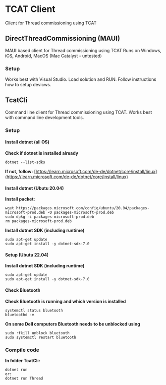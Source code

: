 # TCAT Client

Client for Thread commissioning using TCAT

## DirectThreadCommissioning (MAUI)

MAUI based client for Thread commissioning using TCAT
Runs on Windows, iOS, Android, MacOS (Mac Catalyst - untested)

### Setup

Works best with Visual Studio.
Load solution and RUN. Follow instructions how to setup devicws.


## TcatCli

Command line client for Thread commissioning using TCAT.
Works best with command line development tools.

### Setup

#### Install dotnet (all OS)

**Check if dotnet is installed already**

```
dotnet --list-sdks
```

**If not, follow:**
[https://learn.microsoft.com/de-de/dotnet/core/install/linux](https://learn.microsoft.com/de-de/dotnet/core/install/linux)

#### Install dotnet (Ubutu 20.04)

**Install packet:**

```
wget https://packages.microsoft.com/config/ubuntu/20.04/packages-microsoft-prod.deb -O packages-microsoft-prod.deb
sudo dpkg -i packages-microsoft-prod.deb
rm packages-microsoft-prod.deb
```

**Install dotnet SDK (including runtime)**

```
sudo apt-get update
sudo apt-get install -y dotnet-sdk-7.0
```

#### Setup (Ubutu 22.04)

**Install dotnet SDK (including runtime)**

```
sudo apt-get update
sudo apt-get install -y dotnet-sdk-7.0
```

#### Check Bluetooth

**Check Bluetooth is running and which version is installed**

```
systemctl status bluetooth
bluetoothd -v
```

**On some Dell computers Bluetooth needs to be unblocked using**

```
sudo rfkill unblock bluetooth
sudo systemctl restart bluetooth
```

### Compile code

**In folder TcatCli:**

```
dotnet run
or:
dotnet run Thread
```